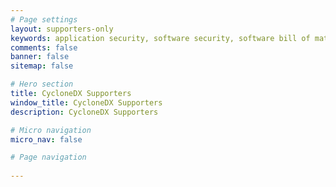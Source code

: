 ```yaml
---
# Page settings
layout: supporters-only
keywords: application security, software security, software bill of material, SBOM, BOM, open source, supply chain, specification, spdx, license, package url, purl, cpe
comments: false
banner: false
sitemap: false

# Hero section
title: CycloneDX Supporters
window_title: CycloneDX Supporters
description: CycloneDX Supporters

# Micro navigation
micro_nav: false

# Page navigation
    
---
```

